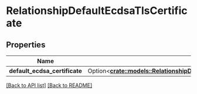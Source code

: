 # RelationshipDefaultEcdsaTlsCertificate

## Properties

Name | Type | Description | Notes
------------ | ------------- | ------------- | -------------
**default_ecdsa_certificate** | Option<[**crate::models::RelationshipDefaultEcdsaTlsCertificateDefaultEcdsaCertificate**](RelationshipDefaultEcdsaTlsCertificateDefaultEcdsaCertificate.md)> |  | 

[[Back to API list]](../README.md#documentation-for-api-endpoints) [[Back to README]](../README.md)


